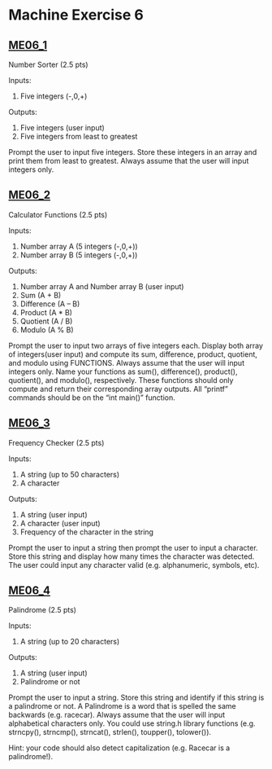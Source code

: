 # Machine Exercise 6

## [ME06_1](me06_1.c)
Number Sorter (2.5 pts)

Inputs:

1. Five integers (-,0,+)

Outputs:

1. Five integers (user input)
2. Five integers from least to greatest

Prompt the user to input five integers. Store these integers in an array and print them from least to greatest. Always assume that the user will input integers only.

## [ME06_2](me06_2.c)
Calculator Functions (2.5 pts)

Inputs:

1. Number array A (5 integers (-,0,+))
2. Number array B (5 integers (-,0,+))

Outputs:

1. Number array A and Number array B (user input)
2. Sum (A + B)
3. Difference (A – B)
4. Product (A * B)
5. Quotient (A / B)
6. Modulo (A % B)

Prompt the user to input two arrays of five integers each. Display both array of integers(user input) and compute its sum, difference, product, quotient, and modulo using FUNCTIONS. Always assume that the user will input integers only. Name your functions as sum(), difference(), product(), quotient(), and modulo(), respectively. These functions should only compute and return their corresponding array outputs. All “printf” commands should be on the “int main()” function.

## [ME06_3](me06_3.c)
Frequency Checker (2.5 pts)

Inputs:

1. A string (up to 50 characters)
2. A character

Outputs:

1. A string (user input)
2. A character (user input)
3. Frequency of the character in the string

Prompt the user to input a string then prompt the user to input a character. Store this string and display how many times the character was detected. The user could input any character valid (e.g. alphanumeric, symbols, etc).

## [ME06_4](me06_4.c)
Palindrome (2.5 pts)

Inputs:

1. A string (up to 20 characters)

Outputs:

1. A string (user input)
2. Palindrome or not

Prompt the user to input a string. Store this string and identify if this string is a palindrome or not. A Palindrome is a word that is spelled the same backwards (e.g. racecar). Always assume that the user will input alphabetical characters only. You could use string.h library functions (e.g. strncpy(), strncmp(), strncat(), strlen(), toupper(), tolower()).

Hint: your code should also detect capitalization (e.g. Racecar is a palindrome!).
